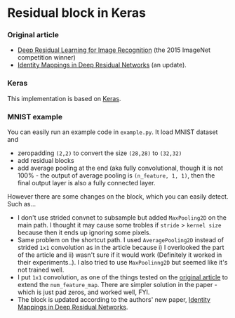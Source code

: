 # Residual block in Keras

### Original article
 * [Deep Residual Learning for Image Recognition](http://arxiv.org/abs/1512.03385) (the 2015 ImageNet competition winner)
 * [Identity Mappings in Deep Residual Networks](http://arxiv.org/abs/1603.05027) (an update).

### Keras
This implementation is based on [Keras](https://github.com/fchollet/keras).

### MNIST example
You can easily run an example code in `example.py`. It load MNIST dataset and
 * zeropadding `(2,2)` to convert the size `(28,28)` to `(32,32)`
 * add residual blocks
 * add average pooling at the end (aka fully convolutional, though it is not 100% - the output of average pooling is `(n_feature, 1, 1)`, then the final output layer is also a fully connected layer. 

However there are some changes on the block, which you can easily detect. Such as...
 * I don't use strided convnet to subsample but added `MaxPooling2D` on the main path. I thought it may cause some trobles if `stride` > `kernel size` because then it ends up ignoring some pixels.
 * Same problem on the shortcut path. I used `AveragePooling2D` instead of strided `1x1` convolution as in the article because i) I overlooked the part of the article and ii) wasn't sure if it would work (Definitely it worked in their experiments..). I also tried to use `MaxPoolinng2D` but seemed like it's not trained well. 
 * I put `1x1` convolution, as one of the things tested on the [original article](http://arxiv.org/abs/1512.03385) to extend the `num_feature_map`. There are simpler solution in the paper - which is just pad zeros, and worked well, FYI.
 * The block is updated according to the authors' new paper, [Identity Mappings in Deep Residual Networks](http://arxiv.org/abs/1603.05027).
